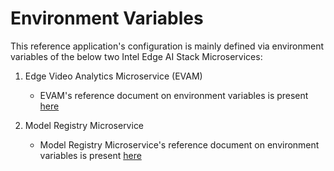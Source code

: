 # Environment Variables

This reference application's configuration is mainly defined via environment variables of the below two Intel Edge AI Stack Microservices:

1. Edge Video Analytics Microservice (EVAM)
    - EVAM's reference document on environment variables is present [here](https://docs.edgeplatform.intel.com/edge-video-analytics-microservice/2.4.0/user-guide/environment-variables.html)

2. Model Registry Microservice
    - Model Registry Microservice's reference document on environment variables is present [here]("https://docs.edgeplatform.intel.com/model-registry-as-a-service/1.0.2/user-guide/environment-variables.html)
